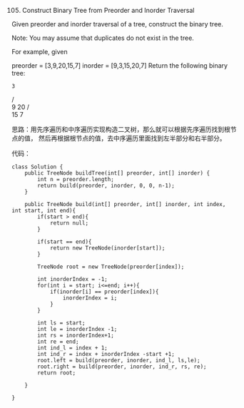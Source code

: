 105. Construct Binary Tree from Preorder and Inorder Traversal

Given preorder and inorder traversal of a tree, construct the binary tree.

Note:
You may assume that duplicates do not exist in the tree.

For example, given

preorder = [3,9,20,15,7]
inorder = [9,3,15,20,7]
Return the following binary tree:

    3
   / \
  9  20
    /  \
   15   7

思路：用先序遍历和中序遍历实现构造二叉树，那么就可以根据先序遍历找到根节点的值，
然后再根据根节点的值，去中序遍历里面找到左半部分和右半部分。

代码：
```
class Solution {
    public TreeNode buildTree(int[] preorder, int[] inorder) {
        int n = preorder.length;
        return build(preorder, inorder, 0, 0, n-1);
    }
    
    public TreeNode build(int[] preorder, int[] inorder, int index, int start, int end){
        if(start > end){
            return null;
        }
        
        if(start == end){
            return new TreeNode(inorder[start]);
        }
        
        TreeNode root = new TreeNode(preorder[index]);
        
        int inorderIndex = -1;
        for(int i = start; i<=end; i++){
            if(inorder[i] == preorder[index]){
                inorderIndex = i;
            }
        }
        
        int ls = start;
        int le = inorderIndex -1;
        int rs = inorderIndex+1;
        int re = end;
        int ind_l = index + 1;
        int ind_r = index + inorderIndex -start +1;
        root.left = build(preorder, inorder, ind_l, ls,le);
        root.right = build(preorder, inorder, ind_r, rs, re);
        return root;
        
    }
    
}
```